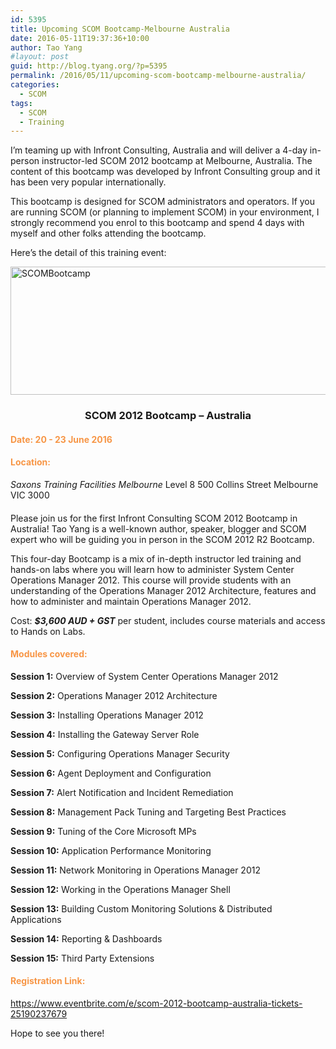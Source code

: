 ```yaml
---
id: 5395
title: Upcoming SCOM Bootcamp-Melbourne Australia
date: 2016-05-11T19:37:36+10:00
author: Tao Yang
#layout: post
guid: http://blog.tyang.org/?p=5395
permalink: /2016/05/11/upcoming-scom-bootcamp-melbourne-australia/
categories:
  - SCOM
tags:
  - SCOM
  - Training
---
```

I’m teaming up with Infront Consulting, Australia and will deliver a 4-day in-person instructor-led SCOM 2012 bootcamp at Melbourne, Australia. The content of this bootcamp was developed by Infront Consulting group and it has been very popular internationally.

This bootcamp is designed for SCOM administrators and operators. If you are running SCOM (or planning to implement SCOM) in your environment, I strongly recommend you enrol to this bootcamp and spend 4 days with myself and other folks attending the bootcamp.

Here’s the detail of this training event:

<a href="http://blog.tyang.org/wp-content/uploads/2016/05/SCOMBootcamp.png"><img style="background-image: none; padding-top: 0px; padding-left: 0px; display: inline; padding-right: 0px; border: 0px;" title="SCOMBootcamp" src="http://blog.tyang.org/wp-content/uploads/2016/05/SCOMBootcamp_thumb.png" alt="SCOMBootcamp" width="585" height="205" border="0" /></a>
<h3 align="center">SCOM 2012 Bootcamp – Australia

<h4><strong><span style="color: #f79646;">Date: 20 - 23 June 2016</span></strong></h4>
<h4><b><strong><span style="color: #f79646;">Location:</span></strong></b></h4>
<em>Saxons Training Facilities Melbourne </em><i>
</i>Level 8
500 Collins Street
Melbourne VIC 3000
<h4></h4>
Please join us for the first Infront Consulting SCOM 2012 Bootcamp in Australia! Tao Yang is a well-known author, speaker, blogger and SCOM expert who will be guiding you in person in the SCOM 2012 R2 Bootcamp.

This four-day Bootcamp is a mix of in-depth instructor led training and hands-on labs where you will learn how to administer System Center Operations Manager 2012. This course will provide students with an understanding of the Operations Manager 2012 Architecture, features and how to administer and maintain Operations Manager 2012.

Cost: <em><strong>$3,600 AUD + GST</strong></em> per student, includes course materials and access to Hands on Labs.
<h4><span style="color: #f79646;">Modules covered:</span></h4>
<strong>Session 1:</strong> Overview of System Center Operations Manager 2012

<strong>Session 2:</strong> Operations Manager 2012 Architecture

<strong>Session 3:</strong> Installing Operations Manager 2012

<strong>Session 4:</strong> Installing the Gateway Server Role

<strong>Session 5:</strong> Configuring Operations Manager Security

<strong>Session 6:</strong> Agent Deployment and Configuration

<strong>Session 7:</strong> Alert Notification and Incident Remediation

<strong>Session 8:</strong> Management Pack Tuning and Targeting Best Practices

<strong>Session 9:</strong> Tuning of the Core Microsoft MPs

<strong>Session 10:</strong> Application Performance Monitoring

<strong>Session 11:</strong> Network Monitoring in Operations Manager 2012

<strong>Session 12:</strong> Working in the Operations Manager Shell

<strong>Session 13:</strong> Building Custom Monitoring Solutions & Distributed Applications

<strong>Session 14:</strong> Reporting & Dashboards

<strong>Session 15:</strong> Third Party Extensions
<h4><span style="color: #f79646;">Registration Link:</span></h4>
<a title="https://www.eventbrite.com/e/scom-2012-bootcamp-australia-tickets-25190237679" href="https://www.eventbrite.com/e/scom-2012-bootcamp-australia-tickets-25190237679">https://www.eventbrite.com/e/scom-2012-bootcamp-australia-tickets-25190237679</a>

Hope to see you there!